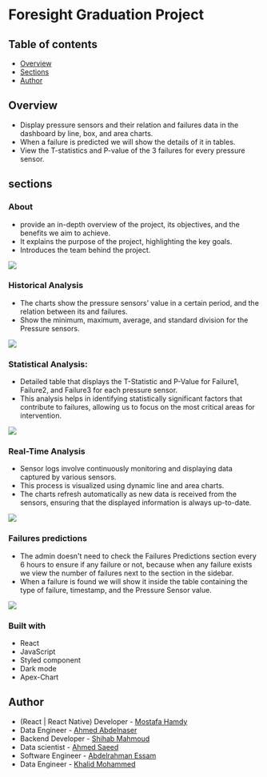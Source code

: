 # Foresight Graduation Project

## Table of contents

- [Overview](#overview)
- [Sections](#sections)
- [Author](#author)

## Overview

- Display pressure sensors and their relation and failures data in the dashboard by line, box, and area charts.
- When a failure is predicted we will show the details of it in tables.
- View the T-statistics and P-value of the 3 failures for every pressure sensor.

## sections

### About

- provide an in-depth overview of the project, its objectives, and the benefits we aim to achieve.
- It explains the purpose of the project, highlighting the key goals.
- Introduces the team behind the project.

![](https://drive.google.com/file/d/1q7EiYudnvnzkPmPW1pDnMCAcwG2zmNrf/view?usp=sharing)


### Historical Analysis

- The charts show the pressure sensors’ value in a certain period, and the relation between its and failures.
- Show the minimum, maximum, average, and standard division for the Pressure sensors.

![](https://drive.google.com/file/d/1A0f_tnRKqSMz0eWE3wvrCpAUMag1XCvK/view?usp=sharing)

### Statistical Analysis:

- Detailed table that displays the T-Statistic and P-Value for Failure1, Failure2, and Failure3 for each pressure sensor.
- This analysis helps in identifying statistically significant factors that contribute to failures, allowing us to focus on the most critical areas for intervention.

![](https://drive.google.com/file/d/1Xwh92xb5tKmB06VtfU2wemGtYXyU-sMK/view?usp=sharing)

### Real-Time Analysis

- Sensor logs involve continuously monitoring and displaying data captured by various sensors.
- This process is visualized using dynamic line and area charts.
- The charts refresh automatically as new data is received from the sensors, ensuring that the displayed information is always up-to-date.

![](https://drive.google.com/file/d/1GPKQ2kxK68v3Aup9hatf2oyAw3GmxV8T/view?usp=sharing)

### Failures predictions

- The admin doesn't need to check the Failures Predictions section every 6 hours to ensure if any failure or not, because when any failure exists we view the number of failures next to the section in the sidebar.
- When a failure is found we will show it inside the table containing the type of failure, timestamp, and the Pressure Sensor value.

![](https://drive.google.com/file/d/1nPTKB5EeJjPOM5WuhGGps2ymtSRcf9VT/view?usp=sharing)

### Built with

- React
- JavaScript
- Styled component
- Dark mode
- Apex-Chart

## Author

- (React | React Native) Developer - [Mostafa Hamdy](https://www.linkedin.com/in/mostafa-7amdy/)
- Data Engineer - [Ahmed Abdelnaser](https://www.linkedin.com/in/ahmed-abdelnasser-sayed)
- Backend Developer - [Shihab Mahmoud](https://www.linkedin.com/in/shihab-mahmoud-20a98b1b9/)
- Data scientist - [Ahmed Saeed](https://www.linkedin.com/in/ahmed-saeed-436124216/)
- Software Engineer - [Abdelrahman Essam](https://eg.linkedin.com/in/abdelrahman-essam-4bb756252)
- Data Engineer - [Khalid Mohammed](https://www.linkedin.com/in/khalid-mohammed-763ba019b/)
